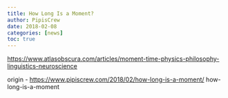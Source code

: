 ```yaml
---
title: How Long Is a Moment?
author: PipisCrew
date: 2018-02-08
categories: [news]
toc: true
---
```


https://www.atlasobscura.com/articles/moment-time-physics-philosophy-linguistics-neuroscience

origin - https://www.pipiscrew.com/2018/02/how-long-is-a-moment/ how-long-is-a-moment